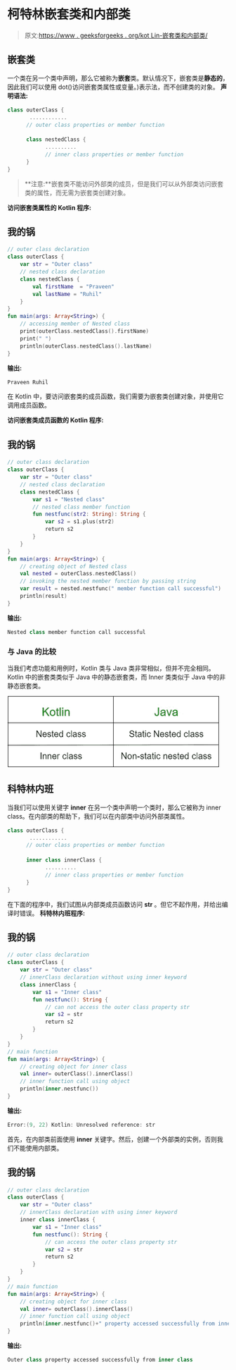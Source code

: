 # 柯特林嵌套类和内部类

> 原文:[https://www . geeksforgeeks . org/kot Lin-嵌套类和内部类/](https://www.geeksforgeeks.org/kotlin-nested-class-and-inner-class/)

## 嵌套类

一个类在另一个类中声明，那么它被称为**嵌套**类。默认情况下，嵌套类是**静态的**，因此我们可以使用 dot()访问嵌套类属性或变量。)表示法，而不创建类的对象。
**声明语法:**

```kt
class outerClass {
       ............
      // outer class properties or member function

      class nestedClass { 
            ..........
            // inner class properties or member function
      }
}
```

> **注意:**嵌套类不能访问外部类的成员，但是我们可以从外部类访问嵌套类的属性，而无需为嵌套类创建对象。

**访问嵌套类属性的 Kotlin 程序:**

## 我的锅

```kt
// outer class declaration
class outerClass {
    var str = "Outer class"
    // nested class declaration
    class nestedClass {
        val firstName  = "Praveen"
        val lastName = "Ruhil"
    }
}
fun main(args: Array<String>) {
    // accessing member of Nested class
    print(outerClass.nestedClass().firstName)
    print(" ")
    println(outerClass.nestedClass().lastName)
}
```

**输出:**

```kt
Praveen Ruhil
```

在 Kotlin 中，要访问嵌套类的成员函数，我们需要为嵌套类创建对象，并使用它调用成员函数。

**访问嵌套类成员函数的 Kotlin 程序:**

## 我的锅

```kt
// outer class declaration
class outerClass {
    var str = "Outer class"
    // nested class declaration
    class nestedClass {
        var s1 = "Nested class"
        // nested class member function
        fun nestfunc(str2: String): String {
            var s2 = s1.plus(str2)
            return s2
        }
    }
}
fun main(args: Array<String>) {
    // creating object of Nested class
    val nested = outerClass.nestedClass()
    // invoking the nested member function by passing string
    var result = nested.nestfunc(" member function call successful")
    println(result)
}
```

**输出:**

```kt
Nested class member function call successful
```

### 与 Java 的比较

当我们考虑功能和用例时，Kotlin 类与 Java 类非常相似，但并不完全相同。Kotlin 中的嵌套类类似于 Java 中的静态嵌套类，而 Inner 类类似于 Java 中的非静态嵌套类。

![](img/0291ae25cda7d89585f5ab92ae25b68b.png)

## 科特林内班

当我们可以使用关键字 **inner** 在另一个类中声明一个类时，那么它被称为 inner class。在内部类的帮助下，我们可以在内部类中访问外部类属性。

```kt
class outerClass {
       ............
      // outer class properties or member function

      inner class innerClass { 
            ..........
            // inner class properties or member function
      }
}
```

在下面的程序中，我们试图从内部类成员函数访问 **str** 。但它不起作用，并给出编译时错误。
**科特林内班程序:**

## 我的锅

```kt
// outer class declaration
class outerClass {
    var str = "Outer class"
    // innerClass declaration without using inner keyword
    class innerClass {
        var s1 = "Inner class"
        fun nestfunc(): String {
            // can not access the outer class property str
            var s2 = str
            return s2
        }
    }
}
// main function
fun main(args: Array<String>) {
    // creating object for inner class
    val inner= outerClass().innerClass()
    // inner function call using object
    println(inner.nestfunc())
}
```

**输出:**

```kt
Error:(9, 22) Kotlin: Unresolved reference: str
```

首先，在内部类前面使用 **inner** 关键字。然后，创建一个外部类的实例，否则我们不能使用内部类。

## 我的锅

```kt
// outer class declaration
class outerClass {
    var str = "Outer class"
    // innerClass declaration with using inner keyword
    inner class innerClass {
        var s1 = "Inner class"
        fun nestfunc(): String {
            // can access the outer class property str
            var s2 = str
            return s2
        }
    }
}
// main function
fun main(args: Array<String>) {
    // creating object for inner class
    val inner= outerClass().innerClass()
    // inner function call using object
    println(inner.nestfunc()+" property accessed successfully from inner class ")
}
```

**输出:**

```kt
Outer class property accessed successfully from inner class
```